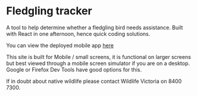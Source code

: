 # Fledgling tracker

A tool to help determine whether a fledgling bird needs assistance. Built with React in one afternoon, hence quick coding solutions.

You can view the deployed mobile app [here](https://drinkwithdan.github.io/fledgling-tracker/)

This site is built for Mobile / small screens, it is functional on larger screens but best viewed through a mobile screen simulator if you are on a desktop. Google or Firefox Dev Tools have good options for this.

If in doubt about native wildlife please contact Wildlife Victoria on 8400 7300.
